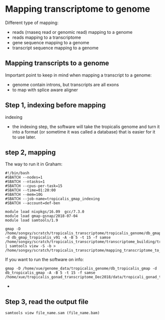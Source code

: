 # Mapping transcriptome to genome
Different type of mapping:
- reads (rnaseq read or genomic read) mapping to a genome
- reads mapping to a transcriptome
- gene sequence mapping to a genome
- transcript sequence mapping to a genome

## Mapping transcripts to a genome
Important point to keep in mind when mapping a transcript to a genome:
- genome contain introns, but transcripts are all exons
- to map with splice aware aligner

## Step 1, indexing before mapping
indexing
- the indexing step, the software will take the tropicalis genome and turn it into a format (or sometime it was called a database) that is easier for it to use later. 

## step 2, mapping

The way to run it in Graham:
```
#!/bin/bash
#SBATCH --nodes=1
#SBATCH --ntasks=1
#SBATCH --cpus-per-task=15
#SBATCH --time=01:20:00
#SBATCH --mem=10G
#SBATCH --job-name=tropicalis_gmap_indexing
#SBATCH --account=def-ben

module load nixpkgs/16.09  gcc/7.3.0
module load gmap-gsnap/2018-07-04
module load samtools/1.9

gmap -D /home/songxy/scratch/tropicalis_transcriptome/tropicalis_genome/db_gmap_tropicalis_v91 -d db_gmap_tropicalis_v91 -A -B 5 -t 15 -f samse /home/songxy/scratch/tropicalis_transcriptome/transcriptome_building/tropicalis_transcriptome_trinityOut.Trinity.SuperTrans.fasta | samtools view -S -b > /home/songxy/scratch/tropicalis_transcriptome/mapping_transcriptome_to_genome/tropicalis_denovoT_tropicalisv91_genome_gmap.bam
```
If you want to run the software on info:
```
gmap -D /home/xue/genome_data/tropicalis_genome/db_tropicalis_gmap -d db_tropicalis_gmap -A -B 5 -t 15 -f samse /home/xue/tropicalis_gonad_transcriptome_Dec2018/data/tropicali_gonad_transcriptome_trinityOut/tropicalis_transcriptome_build_dec2018/tropicalis_transcriptome_trinityOut.Trinity.fasta 
```
- 


## Step 3, read the output file
```
samtools view file_name.sam (file_name.bam)
```




